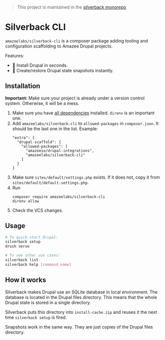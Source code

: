 > This project is maintained in the [silverback monorepo](https://github.com/AmazeeLabs/silverback-mono)
# Silverback CLI

`amazeelabs/silverback-cli` is a composer package adding tooling and configuration scaffolding to Amazee Drupal projects.

Features:
- 🚀 Install Drupal in seconds.
- 📸 Create/restore Drupal state snapshots instantly.

## Installation

**Important:** Make sure your project is already under a version control system. Otherwise, it will be a mess.

1. Make sure you have [all dependencies](https://github.com/AmazeeLabs/silverback-mono#requirements) installed. `direnv` is an important one.
1. Add `amazeelabs/silverback-cli` to `allowed-packages` in `composer.json`. It should be the last one in the list. Example:
   ```
   "extra": {
     "drupal-scaffold": {
       "allowed-packages": [
         "amazeeio/drupal-integrations",
         "amazeelabs/silverback-cli"
       ]
     }
   }
   ```
1. Make sure `sites/default/settings.php` exists. If it does not, copy it from `sites/default/default.settings.php`.
1. Run
   ```
   composer require amazeelabs/silverback-cli
   direnv allow
   ```
1. Check the VCS changes.

## Usage

```sh
# To quick-start Drupal:
silverback setup
drush serve

# To see other use cases:
silverback list
silverback help [command_name]
```

## How it works

Silverback makes Drupal use an SQLite database in local environment. The database is located in the Drupal files directory. This means that the whole Drupal state is stored in a single directory.

Silverback puts this directory into `install-cache.zip` and reuses it the next time `silverback setup` is fired.

Snapshots work in the same way. They are just copies of the Drupal files directory.
